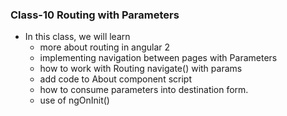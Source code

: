 ### Class-10 Routing with Parameters
- In this class, we will learn
    - more about routing in angular 2
    - implementing navigation between pages with Parameters
    - how to work with Routing navigate() with params
    - add code to About component script
    - how to consume parameters into destination form.
    - use of ngOnInit()
